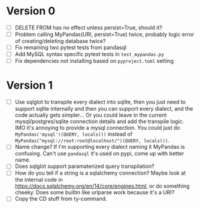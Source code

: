 # Version 0

- [ ] DELETE FROM has no effect unless persist=True, should it?
- [ ] Problem calling MyPandas(URI, persist=True) twice, probably logic error of creating/deleting database twice?
- [ ] Fix remaining two pytest tests from pandasql
- [ ] Add MySQL syntax specific pytest tests in `test_mypandas.py`
- [ ] Fix dependencies not installing based on `pyproject.toml` setting

# Version 1

- [ ] Use sqlglot to transpile every dialect into sqlite, then you just need to support sqlite internally and then you can support every dialect, and the code actually gets simpler... Or you could leave in the current mysql/postgres/sqlite connection details and add the transpile logic. IMO it's annoying to provide a mysql connection. You could just do `MyPandas('mysql')(QUERY, locals())` instead of `MyPandas("mysql://root:root@localhost/")(QUERY, locals())`.
- [ ] Name change? If I'm supporting every dialect naming it MyPandas is confusing. Can't use `pandasql` it's used on pypi, come up with better name.
- [ ] Does sqlglot support paramaterized query transpilation?
- [ ] How do you tell if a string is a sqlalchemy connection? Maybe look at the internal code in https://docs.sqlalchemy.org/en/14/core/engines.html, or do something cheeky. Does some builtin like urlparse work because it's a URI?
- [ ] Copy the CD stuff from ty-command.
